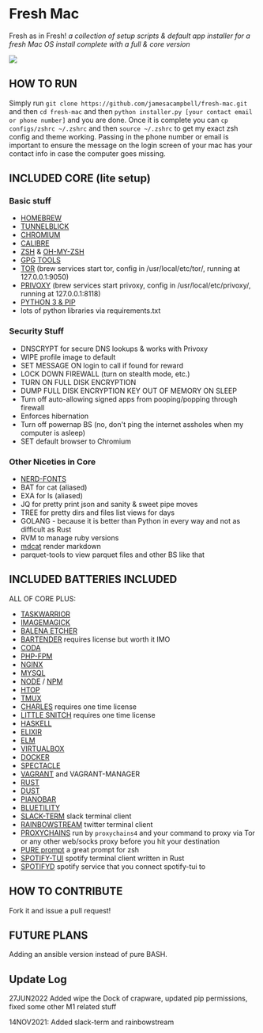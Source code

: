 # Fresh Mac

Fresh as in Fresh!
_a collection of setup scripts &amp; default app installer for a fresh Mac OS install complete with a full & core version_

![](https://i.imgur.com/5cNy1F7.png)

## HOW TO RUN

Simply run `git clone https://github.com/jamesacampbell/fresh-mac.git` and then `cd fresh-mac` and then `python installer.py [your contact email or phone number]` and you are done. Once it is complete you can `cp configs/zshrc ~/.zshrc` and then `source ~/.zshrc` to get my exact zsh config and theme working. Passing in the phone number or email is important to ensure the message on the login screen of your mac has your contact info in case the computer goes missing.

## INCLUDED CORE (lite setup)

### Basic stuff
- [HOMEBREW](https://brew.sh)
- [TUNNELBLICK](https://www.tunnelblick.net/)
- [CHROMIUM](https://www.chromium.org/)
- [CALIBRE](https://caibre-ebook.com/)
- [ZSH](https://www.zsh.org/) & [OH-MY-ZSH](http://ohmyz.sh/)
- [GPG TOOLS](https://gpgtools.org/)
- [TOR](https://www.torproject.org/download/download.html.en) (brew services start tor, config in /usr/local/etc/tor/, running at 127.0.0.1:9050)
- [PRIVOXY](http://www.privoxy.org/) (brew services start privoxy, config in /usr/local/etc/privoxy/, running at 127.0.0.1:8118)
- [PYTHON 3 & PIP](https://www.python.org/)
- lots of python libraries via requirements.txt
### Security Stuff  
- DNSCRYPT for secure DNS lookups & works with Privoxy
- WIPE profile image to default
- SET MESSAGE ON login to call if found for reward
- LOCK DOWN FIREWALL (turn on stealth mode, etc.)
- TURN ON FULL DISK ENCRYPTION
- DUMP FULL DISK ENCRYPTION KEY OUT OF MEMORY ON SLEEP
- Turn off auto-allowing signed apps from pooping/popping through firewall
- Enforces hibernation
- Turn off powernap BS (no, don't ping the internet assholes when my computer is asleep)
- SET default browser to Chromium
### Other Niceties in Core  
- [NERD-FONTS](https://github.com/ryanoasis/nerd-fonts)
- BAT for cat (aliased)
- EXA for ls (aliased)
- JQ for pretty print json and sanity & sweet pipe moves
- TREE for pretty dirs and files list views for days
- GOLANG - because it is better than Python in every way and not as difficult as Rust
- RVM to manage ruby versions
- [mdcat](https://github.com/lunaryorn/mdcat) render markdown
- parquet-tools to view parquet files and other BS like that

## INCLUDED BATTERIES INCLUDED

ALL OF CORE PLUS:

- [TASKWARRIOR](https://taskwarrior.org/)
- [IMAGEMAGICK](https://www.imagemagick.org/script/index.php)
- [BALENA ETCHER](https://www.balena.io/etcher/)
- [BARTENDER](https://www.macbartender.com) requires license but worth it IMO
- [CODA](https://www.panic.com/coda/)
- [PHP-FPM](https://php-fpm.org/download/)
- [NGINX](https://nginx.org/en/download.html)
- [MYSQL](https://dev.mysql.com/downloads/)
- [NODE](https://nodejs.org/en/download/) / [NPM](https://www.npmjs.com/package/download)
- [HTOP](http://hisham.hm/htop/)
- [TMUX](https://github.com/tmux/tmux/wiki)
- [CHARLES](https://www.charlesproxy.com/) requires one time license
- [LITTLE SNITCH](https://www.obdev.at/products/littlesnitch/index.html) requires one time license
- [HASKELL](https://www.haskell.org/)
- [ELIXIR](https://elixir-lang.org/)
- [ELM](https://elm-lang.org/)
- [VIRTUALBOX](https://www.virtualbox.org/)
- [DOCKER](https://docs.docker.com/install/)
- [SPECTACLE](https://www.spectacleapp.com/)
- [VAGRANT](https://www.vagrantup.com/) and VAGRANT-MANAGER
- [RUST](https://www.rust-lang.org/)
- [DUST](https://github.com/bootandy/dust)
- [PIANOBAR](https://github.com/PromyLOPh/pianobar/)
- [BLUETILITY](https://github.com/jnross/Bluetility)
- [SLACK-TERM](https://github.com/erroneousboat/slack-term) slack terminal client
- [RAINBOWSTREAM](https://github.com/orakaro/rainbowstream) twitter terminal client
- [PROXYCHAINS](https://github.com/rofl0r/proxychains-ng) run by `proxychains4` and your command to proxy via Tor or any other web/socks proxy before you hit your destination
- [PURE prompt](https://github.com/sindresorhus/pure) a great prompt for zsh
- [SPOTIFY-TUI](https://github.com/Rigellute/spotify-tui) spotify terminal client written in Rust
- [SPOTIFYD](https://github.com/Spotifyd/spotifyd) spotify service that you connect spotify-tui to

## HOW TO CONTRIBUTE

Fork it and issue a pull request!

## FUTURE PLANS

Adding an ansible version instead of pure BASH.

## Update Log

27JUN2022 Added wipe the Dock of crapware, updated pip permissions, fixed some other M1 related stuff

14NOV2021: Added slack-term and rainbowstream
